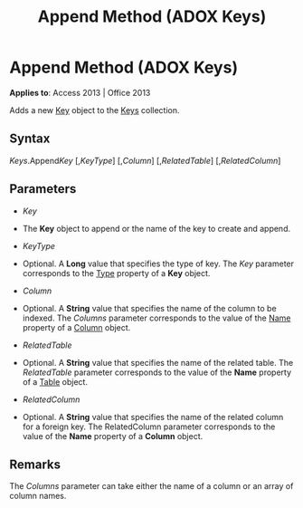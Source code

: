﻿---
title: Append Method (ADOX Keys)
TOCTitle: Append Method (ADOX Keys)
ms:assetid: 14d6e8d7-5c9e-a422-47d6-ebfd9dd7a120
ms:mtpsurl: https://msdn.microsoft.com/library/JJ248913(v=office.15)
ms:contentKeyID: 48543396
ms.date: 09/18/2015
mtps_version: v=office.15
---

# Append Method (ADOX Keys)


**Applies to**: Access 2013 | Office 2013


Adds a new [Key](key-object-adox.md) object to the [Keys](keys-collection-adox.md) collection.

## Syntax

*Keys*.Append*Key* \[,*KeyType*\] \[,*Column*\] \[,*RelatedTable*\] \[,*RelatedColumn*\]

## Parameters

  - *Key*

  - The **Key** object to append or the name of the key to create and append.

  - *KeyType*

  - Optional. A **Long** value that specifies the type of key. The *Key* parameter corresponds to the [Type](https://msdn.microsoft.com/library/jj248879\(v=office.15\)) property of a **Key** object.

  - *Column*

  - Optional. A **String** value that specifies the name of the column to be indexed. The *Columns* parameter corresponds to the value of the [Name](name-property-adox.md) property of a [Column](column-object-adox.md) object.

  - *RelatedTable*

  - Optional. A **String** value that specifies the name of the related table. The *RelatedTable* parameter corresponds to the value of the **Name** property of a [Table](table-object-adox.md) object.

  - *RelatedColumn*

  - Optional. A **String** value that specifies the name of the related column for a foreign key. The RelatedColumn parameter corresponds to the value of the **Name** property of a **Column** object.

## Remarks

The *Columns* parameter can take either the name of a column or an array of column names.

